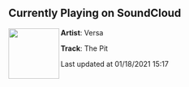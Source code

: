 ## Currently Playing on SoundCloud

[<img align="left" width="100" src="https://i1.sndcdn.com/artworks-fzXKBLksQgxXb2Zo-UciEQg-t50x50.jpg">](https://soundcloud.com/versadubz/thepit)

**Artist**: Versa 

**Track**: The Pit

Last updated at 01/18/2021 15:17
